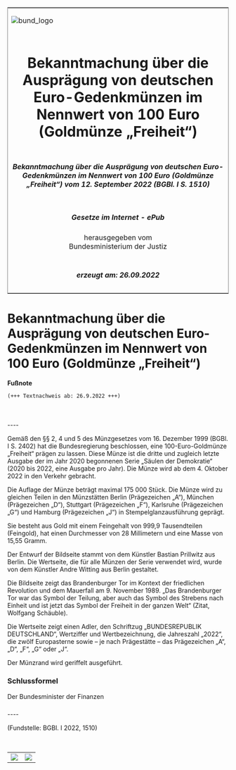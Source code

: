 <span id="DECKBLATT.html"></span>

<table border="0" frame="border" width="100%">

<tr valign="top">

<td align="left">

![bund\_logo](BfJ_2021_Web_de_de.gif)

</td>

<td align="right">

 

</td>

</tr>

<tr align="center" valign="middle">

<td colspan="2">

# Bekanntmachung über die Ausprägung von deutschen Euro-Gedenkmünzen im Nennwert von 100 Euro (Goldmünze „Freiheit“)

</td>

</tr>

<tr align="center" valign="middle">

<td colspan="2">

##### Bekanntmachung über die Ausprägung von deutschen Euro-Gedenkmünzen im Nennwert von 100 Euro (Goldmünze „Freiheit“) vom 12. September 2022 (BGBl. I S. 1510)

</td>

</tr>

<tr align="center" valign="middle">

<td colspan="2">

  
  

##### Gesetze im Internet - ePub  
  
herausgegeben vom  
Bundesministerium der Justiz

</td>

</tr>

<tr align="center" valign="bottom">

<td colspan="2">

  
  

##### erzeugt am: 26.09.2022

</td>

</tr>

</table>

<span id="BJNR151000022.html"></span>

# Bekanntmachung über die Ausprägung von deutschen Euro-Gedenkmünzen im Nennwert von 100 Euro (Goldmünze „Freiheit“)

<div>

  
**Fußnote**

<div class="jnhtml">

<div>

<div class="jurAbsatz">

  

``` 
(+++ Textnachweis ab: 26.9.2022 +++)

 
```

</div>

</div>

</div>

</div>

<span id="BJNR151000022BJNE000100000.html"></span>

###   
\----

<div>

<div class="jnhtml">

<div>

<div class="jurAbsatz">

Gemäß den §§ 2, 4 und 5 des Münzgesetzes vom 16. Dezember 1999 (BGBl. I
S. 2402) hat die Bundesregierung beschlossen, eine 100-Euro-Goldmünze
„Freiheit“ prägen zu lassen. Diese Münze ist die dritte und zugleich
letzte Ausgabe der im Jahr 2020 begonnenen Serie „Säulen der Demokratie“
(2020 bis 2022, eine Ausgabe pro Jahr). Die Münze wird ab dem 4. Oktober
2022 in den Verkehr gebracht.

</div>

<div class="jurAbsatz">

Die Auflage der Münze beträgt maximal 175 000 Stück. Die Münze wird zu
gleichen Teilen in den Münzstätten Berlin (Prägezeichen „A“), München
(Prägezeichen „D“), Stuttgart (Prägezeichen „F“), Karlsruhe
(Prägezeichen „G“) und Hamburg (Prägezeichen „J“) in
Stempelglanzausführung geprägt.

</div>

<div class="jurAbsatz">

Sie besteht aus Gold mit einem Feingehalt von 999,9 Tausendteilen
(Feingold), hat einen Durchmesser von 28 Millimetern und eine Masse von
15,55 Gramm.

</div>

<div class="jurAbsatz">

Der Entwurf der Bildseite stammt von dem Künstler Bastian Prillwitz aus
Berlin. Die Wertseite, die für alle Münzen der Serie verwendet wird,
wurde von dem Künstler Andre Witting aus Berlin gestaltet.

</div>

<div class="jurAbsatz">

Die Bildseite zeigt das Brandenburger Tor im Kontext der friedlichen
Revolution und dem Mauerfall am 9. November 1989. „Das Brandenburger Tor
war das Symbol der Teilung, aber auch das Symbol des Strebens nach
Einheit und ist jetzt das Symbol der Freiheit in der ganzen Welt“
(Zitat, Wolfgang Schäuble).

</div>

<div class="jurAbsatz">

Die Wertseite zeigt einen Adler, den Schriftzug „BUNDESREPUBLIK
DEUTSCHLAND“, Wertziffer und Wertbezeichnung, die Jahreszahl „2022“, die
zwölf Europasterne sowie – je nach Prägestätte – das Prägezeichen „A“,
„D“, „F“, „G“ oder „J“.

</div>

<div class="jurAbsatz">

Der Münzrand wird geriffelt ausgeführt.

</div>

</div>

</div>

</div>

<span id="BJNR151000022BJNE000200000.html"></span>

### Schlussformel  

<div>

<div class="jnhtml">

<div>

<div class="jurAbsatz">

<span class="SP">Der Bundesminister der Finanzen</span>

</div>

</div>

</div>

</div>

<span id="BJNR151000022BJNE000300000.html"></span>

###   
\----

<div>

<div class="jnhtml">

<div>

<div class="jurAbsatz">

<div class="kommentar_Fundstelle">

(Fundstelle: BGBl. I 2022, 1510)

</div>

</div>

<div class="jurAbsatz">

 

</div>

|                                   |                                   |
| :-------------------------------: | :-------------------------------: |
| ![](bgbl1_2022_j1510-1_0010.jpeg) | ![](bgbl1_2022_j1510-1_0020.jpeg) |

</div>

</div>

</div>
